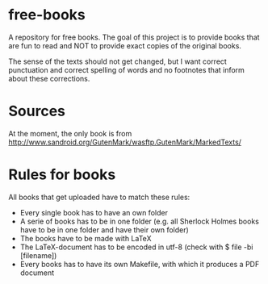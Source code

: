 free-books
==========

A repository for free books. The goal of this project is to provide
books that are fun to read and NOT to provide exact copies of the
original books. 

The sense of the texts should not get changed, but I want correct
punctuation and correct spelling of words and no footnotes that 
inform about these corrections.


Sources
=======
At the moment, the only book is from
http://www.sandroid.org/GutenMark/wasftp.GutenMark/MarkedTexts/

Rules for books
===============
All books that get uploaded have to match these rules:
 * Every single book has to have an own folder
 * A serie of books has to be in one folder 
   (e.g. all Sherlock Holmes books have to be in one folder and have
    their own folder)
 * The books have to be made with LaTeX
 * The LaTeX-document has to be encoded in utf-8 (check with $ file -bi [filename])
 * Every books has to have its own Makefile, with which it produces
   a PDF document
